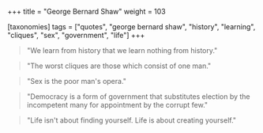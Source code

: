 +++
title = "George Bernard Shaw"
weight = 103

[taxonomies]
tags = ["quotes", "george bernard shaw", "history", "learning", "cliques",
"sex", "government", "life"]
+++

> "We learn from history that we learn nothing from history."

> "The worst cliques are those which consist of one man."

> "Sex is the poor man's opera."

> "Democracy is a form of government that substitutes election by the
> incompetent many for appointment by the corrupt few."

> "Life isn't about finding yourself. Life is about creating yourself."
